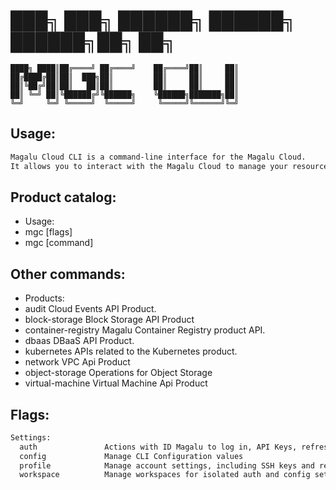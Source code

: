 # ███╗   ███╗ ██████╗  ██████╗     ██████╗██╗     ██╗
	████╗ ████║██╔════╝ ██╔════╝    ██╔════╝██║     ██║
	██╔████╔██║██║  ███╗██║         ██║     ██║     ██║
	██║╚██╔╝██║██║   ██║██║         ██║     ██║     ██║
	██║ ╚═╝ ██║╚██████╔╝╚██████╗    ╚██████╗███████╗██║
	╚═╝     ╚═╝ ╚═════╝  ╚═════╝     ╚═════╝╚══════╝╚═╝

## Usage:
```bash
Magalu Cloud CLI is a command-line interface for the Magalu Cloud.
It allows you to interact with the Magalu Cloud to manage your resources.
```

## Product catalog:
- Usage:
- mgc [flags]
- mgc [command]

## Other commands:
- Products:
- audit              Cloud Events API Product.
- block-storage      Block Storage API Product
- container-registry Magalu Container Registry product API.
- dbaas              DBaaS API Product.
- kubernetes         APIs related to the Kubernetes product.
- network            VPC Api Product
- object-storage     Operations for Object Storage
- virtual-machine    Virtual Machine Api Product

## Flags:
```bash
Settings:
  auth               Actions with ID Magalu to log in, API Keys, refresh tokens, change tenants and others
  config             Manage CLI Configuration values
  profile            Manage account settings, including SSH keys and related configurations
  workspace          Manage workspaces for isolated auth and config settings
```

